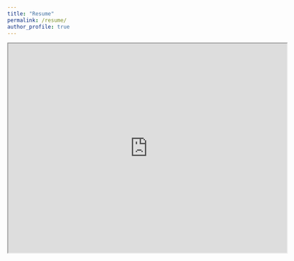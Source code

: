 ```yaml
---
title: "Resume"
permalink: /resume/
author_profile: true
---
```


<iframe src="https://drive.google.com/file/d/1TOyJhAGSEU6ZnVbhv-AuXLVJECDuTeZu/preview" width="640" height="480" allow="autoplay"></iframe>
